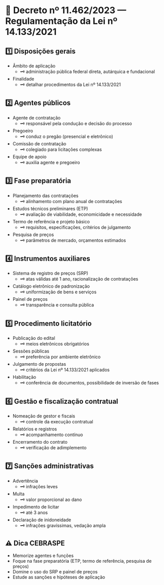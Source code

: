# 📌 Decreto nº 11.462/2023 — Regulamentação da Lei nº 14.133/2021

## 1️⃣ Disposições gerais
- Âmbito de aplicação  
  - 🗝️ administração pública federal direta, autárquica e fundacional
- Finalidade  
  - 🗝️ detalhar procedimentos da Lei nº 14.133/2021

## 2️⃣ Agentes públicos
- Agente de contratação  
  - 🗝️ responsável pela condução e decisão do processo
- Pregoeiro  
  - 🗝️ conduz o pregão (presencial e eletrônico)
- Comissão de contratação  
  - 🗝️ colegiado para licitações complexas
- Equipe de apoio  
  - 🗝️ auxilia agente e pregoeiro

## 3️⃣ Fase preparatória
- Planejamento das contratações  
  - 🗝️ alinhamento com plano anual de contratações
- Estudos técnicos preliminares (ETP)  
  - 🗝️ avaliação de viabilidade, economicidade e necessidade
- Termo de referência e projeto básico  
  - 🗝️ requisitos, especificações, critérios de julgamento
- Pesquisa de preços  
  - 🗝️ parâmetros de mercado, orçamentos estimados

## 4️⃣ Instrumentos auxiliares
- Sistema de registro de preços (SRP)  
  - 🗝️ atas válidas até 1 ano, racionalização de contratações
- Catálogo eletrônico de padronização  
  - 🗝️ uniformização de bens e serviços
- Painel de preços  
  - 🗝️ transparência e consulta pública

## 5️⃣ Procedimento licitatório
- Publicação do edital  
  - 🗝️ meios eletrônicos obrigatórios
- Sessões públicas  
  - 🗝️ preferência por ambiente eletrônico
- Julgamento de propostas  
  - 🗝️ critérios da Lei nº 14.133/2021 aplicados
- Habilitação  
  - 🗝️ conferência de documentos, possibilidade de inversão de fases

## 6️⃣ Gestão e fiscalização contratual
- Nomeação de gestor e fiscais  
  - 🗝️ controle da execução contratual
- Relatórios e registros  
  - 🗝️ acompanhamento contínuo
- Encerramento do contrato  
  - 🗝️ verificação de adimplemento

## 7️⃣ Sanções administrativas
- Advertência  
  - 🗝️ infrações leves
- Multa  
  - 🗝️ valor proporcional ao dano
- Impedimento de licitar  
  - 🗝️ até 3 anos
- Declaração de inidoneidade  
  - 🗝️ infrações gravíssimas, vedação ampla

## ⚠️ Dica CEBRASPE
- Memorize agentes e funções
- Foque na fase preparatória (ETP, termo de referência, pesquisa de preços)
- Domine o uso do SRP e painel de preços
- Estude as sanções e hipóteses de aplicação
